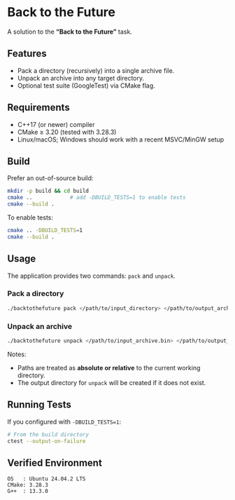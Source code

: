 # Back to the Future

A solution to the **“Back to the Future”** task.

## Features

- Pack a directory (recursively) into a single archive file.
- Unpack an archive into any target directory.
- Optional test suite (GoogleTest) via CMake flag.

## Requirements

- C++17 (or newer) compiler  
- CMake ≥ 3.20 (tested with 3.28.3)
- Linux/macOS; Windows should work with a recent MSVC/MinGW setup 

## Build

Prefer an out-of-source build:

```bash
mkdir -p build && cd build
cmake ..            # add -DBUILD_TESTS=1 to enable tests
cmake --build .
```

To enable tests:

```bash
cmake .. -DBUILD_TESTS=1
cmake --build .
```

## Usage

The application provides two commands: `pack` and `unpack`.

### Pack a directory

```bash
./backtothefuture pack </path/to/input_directory> </path/to/output_archive.bin>
```

### Unpack an archive

```bash
./backtothefuture unpack </path/to/input_archive.bin> </path/to/output_directory>
```

Notes:
- Paths are treated as **absolute or relative** to the current working directory.
- The output directory for `unpack` will be created if it does not exist.

## Running Tests

If you configured with `-DBUILD_TESTS=1`:

```bash
# From the build directory
ctest --output-on-failure
```

## Verified Environment

```
OS   : Ubuntu 24.04.2 LTS
CMake: 3.28.3
G++  : 13.3.0
```